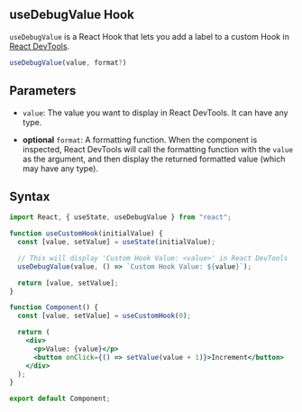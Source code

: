 ## useDebugValue Hook

`useDebugValue` is a React Hook that lets you add a label to a custom Hook in [React DevTools](https://react.dev/learn/react-developer-tools).

```jsx
useDebugValue(value, format?)
```

## Parameters

- `value`: The value you want to display in React DevTools. It can have any type.

- **optional** `format`: A formatting function. When the component is inspected, React DevTools will call the formatting function with the `value` as the argument, and then display the returned formatted value (which may have any type).

## Syntax

```jsx
import React, { useState, useDebugValue } from "react";

function useCustomHook(initialValue) {
  const [value, setValue] = useState(initialValue);

  // This will display 'Custom Hook Value: <value>' in React DevTools
  useDebugValue(value, () => `Custom Hook Value: ${value}`);

  return [value, setValue];
}

function Component() {
  const [value, setValue] = useCustomHook(0);

  return (
    <div>
      <p>Value: {value}</p>
      <button onClick={() => setValue(value + 1)}>Increment</button>
    </div>
  );
}

export default Component;
```
